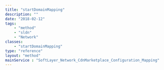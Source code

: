 ```yaml
---
title: "startDomainMapping"
description: ""
date: "2018-02-12"
tags:
    - "method"
    - "sldn"
    - "Network"
classes:
    - "startDomainMapping"
type: "reference"
layout: "method"
mainService : "SoftLayer_Network_CdnMarketplace_Configuration_Mapping"
---
```

